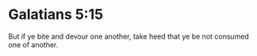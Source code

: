 # Galatians 5:15

But if ye bite and devour one another, take heed that ye be not consumed one of another.